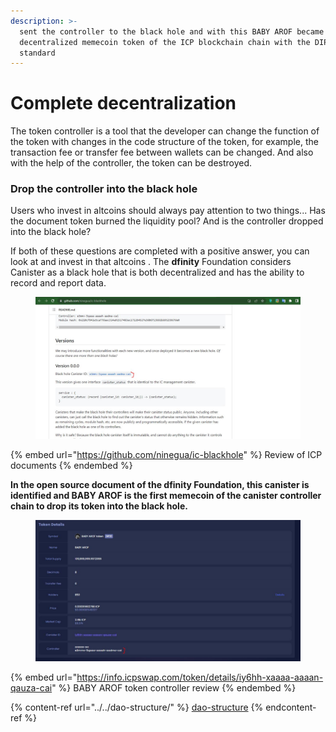 ```yaml
---
description: >-
  sent the controller to the black hole and with this BABY AROF became the most
  decentralized memecoin token of the ICP blockchain chain with the DIP20
  standard
---
```


# Complete decentralization

The token controller is a tool that the developer can change the function of the token with changes in the code structure of the token, for example, the transaction fee or transfer fee between wallets can be changed. And also with the help of the controller, the token can be destroyed.

### Drop the controller into the black hole

Users who invest in altcoins should always pay attention to two things... Has the document token burned the liquidity pool? And is the controller dropped into the black hole?

If both of these questions are completed with a positive answer, you can look at and invest in that altcoins . The **dfinity** Foundation considers Canister as a black hole that is both decentralized and has the ability to record and report data.

<figure><img src="../../.gitbook/assets/ddsa.JPG" alt=""><figcaption></figcaption></figure>

{% embed url="https://github.com/ninegua/ic-blackhole" %}
Review of ICP documents
{% endembed %}

**In the open source document of the dfinity Foundation, this canister is identified and BABY AROF is the first memecoin of the canister controller chain to drop its token into the black hole.**

<figure><img src="../../.gitbook/assets/dssa.JPG" alt=""><figcaption></figcaption></figure>

{% embed url="https://info.icpswap.com/token/details/iy6hh-xaaaa-aaaan-qauza-cai" %}
BABY AROF token controller review
{% endembed %}

{% content-ref url="../../dao-structure/" %}
[dao-structure](../../dao-structure/)
{% endcontent-ref %}
